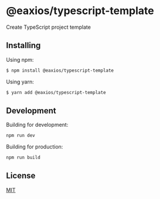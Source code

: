 # @eaxios/typescript-template

Create TypeScript project template

## Installing

Using npm:

```sh
$ npm install @eaxios/typescript-template
```
Using yarn:

```sh
$ yarn add @eaxios/typescript-template
```

## Development

Building for development:

```sh
npm run dev
```

Building for production:

```sh
npm run build
```

## License

[MIT](LICENSE)
